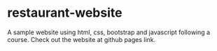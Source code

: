 # restaurant-website

A sample website using html, css, bootstrap and javascript following a course.
Check out the website at github pages link.
